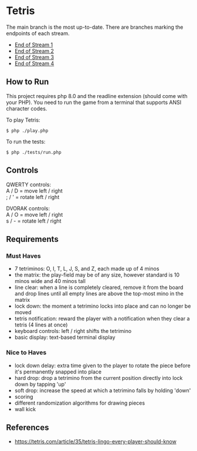 # Tetris

The main branch is the most up-to-date. There are branches marking the endpoints of each stream.

- [End of Stream 1](https://github.com/ShawnMcCool/tetris/tree/end-of-stream-1)
- [End of Stream 2](https://github.com/ShawnMcCool/tetris/tree/end-of-stream-2)
- [End of Stream 3](https://github.com/ShawnMcCool/tetris/tree/end-of-stream-3)
- [End of Stream 4](https://github.com/ShawnMcCool/tetris/tree/end-of-stream-4)

## How to Run

This project requires php 8.0 and the readline extension (should come with your PHP). You need to run the game from a terminal that supports ANSI character codes.

To play Tetris:

```shell
$ php ./play.php
```

To run the tests:

```shell
$ php ./tests/run.php
```

## Controls

QWERTY controls:  
A / D = move left / right  
; / ' = rotate left / right

DVORAK controls:  
A / O = move left / right  
s / - = rotate left / right

## Requirements

### Must Haves

- 7 tetriminos: O, I, T, L, J, S, and Z, each made up of 4 minos
- the matrix: the play-field may be of any size, however standard is 10 minos wide and 40 minos tall
- line clear: when a line is completely cleared, remove it from the board and drop 
  lines until all empty lines are above the top-most mino in the matrix
- lock down: the moment a tetrimino locks into place and can no longer be moved
- tetris notification: reward the player with a notification when they clear a tetris (4 lines at once)
- keyboard controls: left / right shifts the tetrimino
- basic display: text-based terminal display

### Nice to Haves

- lock down delay: extra time given to the player to rotate the piece before it's permanently snapped into place
- hard drop: drop a tetrimino from the current position directly into lock down by tapping 'up'
- soft drop: increase the speed at which a tetrimino falls by holding 'down'
- scoring
- different randomization algorithms for drawing pieces
- wall kick

## References

- https://tetris.com/article/35/tetris-lingo-every-player-should-know
